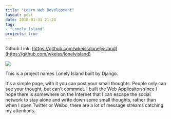 ```yaml
---
title: "Learn Web Development"
layout: post
date: 2018-01-31 21:24
tag:
- "Lonely Island"
projects: true
---
```


Github Link: [https://github.com/wkeiss/lonelyisland](https://github.com/wkeiss/lonelyisland)

<div class="img-wrap">
	<a href="https://github.com/wkeiss/lonelyisland"><img src="../assets/images/works/work4.gif"></a>
</div>

This is a project names Lonely Island built by Django.

It's a simple page, with it you can post your small thoughts. People only can see your thought, but can't commnet. I built the Web Applicaiton since I hope there is somewhere on the Internet that I can escape the social network to stay alone and write down some small thoughts, rather than when I open Twitter or Weibo, there are a lot of message streams catching my attentions.
